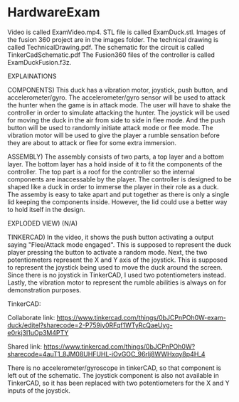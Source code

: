 # HardwareExam

Video is called ExamVideo.mp4.
STL file is called ExamDuck.stl.
Images of the fusion 360 project are in the images folder.
The technical drawing is called TechnicalDrawing.pdf.
The schematic for the circuit is called TinkerCadSchematic.pdf
The Fusion360 files of the controller is called ExamDuckFusion.f3z.


EXPLAINATIONS

COMPONENTS) 
This duck has a vibration motor, joystick, push button, and accelerometer/gyro. The accelerometer/gyro sensor will be used to attack the hunter when the game is in attack mode. The user will have to shake the controller in order to simulate attacking the hunter. The joystick will be used for moving the duck in the air from side to side in flee mode. And the push button will be used to randomly initiate attack mode or flee mode. The vibration motor will be used to give the player a rumble sensation before they are about to attack or flee for some extra immersion.

ASSEMBLY)
The assembly consists of two parts, a top layer and a bottom layer. The bottom layer has a hold inside of it to fit the components of the controller. The top part is a roof for the controller so the internal components are inaccessable by the player.  The controller is designed to be shaped like a duck in order to immerse the player in their role as a duck. The assemby is easy to take apart and put together as there is only a single lid keeping the components inside. However, the lid could use a better way to hold itself in the design.

EXPLODED VIEW)
(N/A)

TINKERCAD)
In the video, it shows the push button activating a output saying "Flee/Attack mode engaged". This is supposed to represent the duck player pressing the button to activate a random mode. Next, the two potentiometers represent the X and Y axis of the joystick. This is supposed to represent the joystick being used to move the duck around the screen. Since there is no joystick in TinkerCAD, I used two potentiometers instead. Lastly, the vibration motor to represent the rumble abilities is always on for demonstration purposes.


TinkerCAD: 

Collaborate link: https://www.tinkercad.com/things/0bJCPnPOh0W-exam-duck/editel?sharecode=2-P759iy0RFqf1WTyRcQaeUyg-e0rkj3I1uOp3M4PTY

Shared link: https://www.tinkercad.com/things/0bJCPnPOh0W?sharecode=4auT1_8JM08UHFUHL-iOvGOC_96rlj8WWHxqy8p4H_4


There is no accelerometer/gyroscope in tinkerCAD, so that component is left out of the schematic. The joystick component is also not available in TinkerCAD, so it has been replaced with two potentiometers for the X and Y inputs of the joystick.

